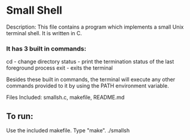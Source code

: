 # Small Shell
Description: This file contains a program which implements a small Unix
 			 terminal shell. It is written in C.
				
### It has 3 built in commands:
cd - change directory
status - print the termination status of the last foreground process
exit - exits the terminal

Besides these built in commands, the terminal will execute any other commands provided to it by using the PATH environment variable.

Files Included: smallsh.c, makefile, README.md

## To run:
Use the included makefile. Type "make".
./smallsh
